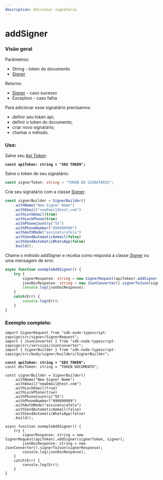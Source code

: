 ```yaml
---
description: Adicionar signatário
---
```


# addSigner

### Visão geral

Parâmetros:&#x20;

* String - token do documento
* [Signer](https://app.gitbook.com/s/-M4noMoX5ZGb2-RhWjjf-887967055/~/changes/193/facilitadores/sdks/sdk-typescript/classes-usadas/body/signer)

Retorno:

* [Signer](https://app.gitbook.com/s/-M4noMoX5ZGb2-RhWjjf-887967055/~/changes/193/facilitadores/sdks/sdk-typescript/classes-usadas/body/signer) - caso sucesso
* Exception - caso falha

Para adicionar esse signatário precisamos:

* definir seu token api;
* definir o token do documento;
* criar novo signatário;
* chamar o método.

### Uso:

Salve seu [Api Token](../../../../):

<pre class="language-typescript"><code class="lang-typescript"><strong>const apiToken: string = "SEU TOKEN";
</strong></code></pre>



Salve o token de seu signatário:

```typescript
const signerToken: string = "TOKEN DO SIGNATÁRIO";
```



Crie seu signatário com a classe [Signer](https://app.gitbook.com/s/-M4noMoX5ZGb2-RhWjjf-887967055/~/changes/193/facilitadores/sdks/sdk-typescript/classes-usadas/body/signer):

```typescript
const signerBuilder = SignerBuilder()
    .withName("New Signer Name")
    .withEmail("newEmail@test.com")
    .withLockEmail(true)
    .withLockPhone(true)
    .withPhoneCountry("55")
    .withPhoneNumber("999999999")
    .withAuthMode("assinaturaTela")
    .withSendAutomaticAemail(false)
    .withSendAutomaticWhatsApp(false)
    .build();
```

Chame o método addSigner e receba como resposta a classe [Signer](https://app.gitbook.com/s/-M4noMoX5ZGb2-RhWjjf-887967055/~/changes/193/facilitadores/sdks/sdk-typescript/classes-usadas/body/signer) ou uma mensagem de erro:

```typescript
async function exempleAddSigner() {
    try {
        signerResponse: string = new SignerRequest(apiToken).addSigner(signerToken, signer);
        jsonDocResponse: string = new JsonConverter().signerToJson(signerResponse);
        console.log(jsonDocResponse);
    }
    catch(Err) {
        console.log(Err);
    }    
}
```



### Exemplo completo:

<pre class="language-typescript"><code class="lang-typescript">import SignerRequest from "sdk-node-typescript-zapsign/src/signer/SignerRequest";
import { JsonConverter } from "sdk-node-typescript-zapsign/src/services/JsonConverter";
import { SignerBuilder } from "sdk-node-typescript-zapsign/src/body/signer/builders/SignerBuilder";
<strong>
</strong><strong>const apiToken: string = "SEU TOKEN";
</strong>const docToken: string = "TOKEN DOCUMENTO";

const signerBuilder = SignerBuilder()
    .withName("New Signer Name")
    .withEmail("newEmail@test.com")
    .withLockEmail(true)
    .withLockPhone(true)
    .withPhoneCountry("55")
    .withPhoneNumber("999999999")
    .withAuthMode("assinaturaTela")
    .withSendAutomaticAemail(false)
    .withSendAutomaticWhatsApp(false)
    .build();
    
async function exempleAddSigner() {
    try {
        signerResponse: string = new SignerRequest(apiToken).addSigner(signerToken, signer);
        jsonDocResponse: string = new JsonConverter().signerToJson(signerResponse);
        console.log(jsonDocResponse);
    }
    catch(Err) {
        console.log(Err);
    }    
}
</code></pre>



